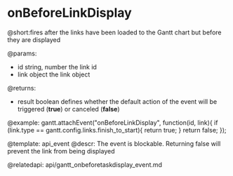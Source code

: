 onBeforeLinkDisplay
=============
@short:fires after the links have been loaded to the Gantt chart but before they are displayed
	

@params:
- id	string, number	the link id
- link	object	the link object

@returns:  
  - result     boolean       defines whether the default action of the event will be triggered (<b>true</b>) or canceled (<b>false</b>) 
 
@example:
gantt.attachEvent("onBeforeLinkDisplay", function(id, link){
    if (link.type == gantt.config.links.finish_to_start){
        return true;
    }
    return false;
});

@template:	api_event
@descr:
The event is blockable. Returning false will prevent the link from being displayed

@relatedapi:
	api/gantt_onbeforetaskdisplay_event.md